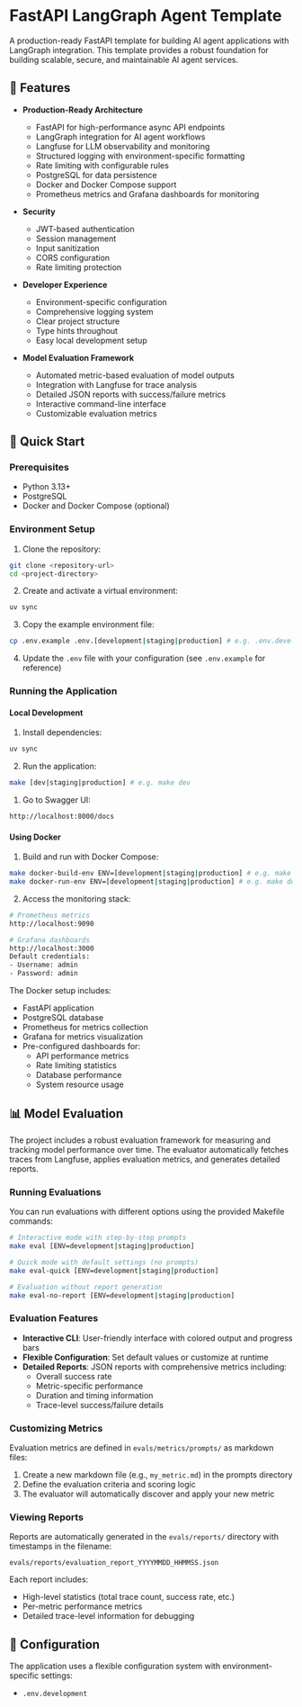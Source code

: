 # FastAPI LangGraph Agent Template

A production-ready FastAPI template for building AI agent applications with LangGraph integration. This template provides a robust foundation for building scalable, secure, and maintainable AI agent services.

## 🌟 Features

- **Production-Ready Architecture**
  - FastAPI for high-performance async API endpoints
  - LangGraph integration for AI agent workflows
  - Langfuse for LLM observability and monitoring
  - Structured logging with environment-specific formatting
  - Rate limiting with configurable rules
  - PostgreSQL for data persistence
  - Docker and Docker Compose support
  - Prometheus metrics and Grafana dashboards for monitoring

- **Security**
  - JWT-based authentication
  - Session management
  - Input sanitization
  - CORS configuration
  - Rate limiting protection

- **Developer Experience**
  - Environment-specific configuration
  - Comprehensive logging system
  - Clear project structure
  - Type hints throughout
  - Easy local development setup

- **Model Evaluation Framework**
  - Automated metric-based evaluation of model outputs
  - Integration with Langfuse for trace analysis
  - Detailed JSON reports with success/failure metrics
  - Interactive command-line interface
  - Customizable evaluation metrics

## 🚀 Quick Start

### Prerequisites

- Python 3.13+
- PostgreSQL
- Docker and Docker Compose (optional)

### Environment Setup

1. Clone the repository:
```bash
git clone <repository-url>
cd <project-directory>
```

2. Create and activate a virtual environment:
```bash
uv sync
```

3. Copy the example environment file:
```bash
cp .env.example .env.[development|staging|production] # e.g. .env.development
```

4. Update the `.env` file with your configuration (see `.env.example` for reference)

### Running the Application

#### Local Development

1. Install dependencies:
```bash
uv sync
```

2. Run the application:
```bash
make [dev|staging|production] # e.g. make dev
```

1. Go to Swagger UI:
```bash
http://localhost:8000/docs
```

#### Using Docker

1. Build and run with Docker Compose:
```bash
make docker-build-env ENV=[development|staging|production] # e.g. make docker-build-env ENV=development
make docker-run-env ENV=[development|staging|production] # e.g. make docker-run-env ENV=development
```

2. Access the monitoring stack:
```bash
# Prometheus metrics
http://localhost:9090

# Grafana dashboards
http://localhost:3000
Default credentials:
- Username: admin
- Password: admin
```

The Docker setup includes:
- FastAPI application
- PostgreSQL database
- Prometheus for metrics collection
- Grafana for metrics visualization
- Pre-configured dashboards for:
  - API performance metrics
  - Rate limiting statistics
  - Database performance
  - System resource usage

## 📊 Model Evaluation

The project includes a robust evaluation framework for measuring and tracking model performance over time. The evaluator automatically fetches traces from Langfuse, applies evaluation metrics, and generates detailed reports.

### Running Evaluations

You can run evaluations with different options using the provided Makefile commands:

```bash
# Interactive mode with step-by-step prompts
make eval [ENV=development|staging|production]

# Quick mode with default settings (no prompts)
make eval-quick [ENV=development|staging|production]

# Evaluation without report generation
make eval-no-report [ENV=development|staging|production]
```

### Evaluation Features

- **Interactive CLI**: User-friendly interface with colored output and progress bars
- **Flexible Configuration**: Set default values or customize at runtime
- **Detailed Reports**: JSON reports with comprehensive metrics including:
  - Overall success rate
  - Metric-specific performance
  - Duration and timing information
  - Trace-level success/failure details

### Customizing Metrics

Evaluation metrics are defined in `evals/metrics/prompts/` as markdown files:

1. Create a new markdown file (e.g., `my_metric.md`) in the prompts directory
2. Define the evaluation criteria and scoring logic
3. The evaluator will automatically discover and apply your new metric

### Viewing Reports

Reports are automatically generated in the `evals/reports/` directory with timestamps in the filename:

```
evals/reports/evaluation_report_YYYYMMDD_HHMMSS.json
```

Each report includes:
- High-level statistics (total trace count, success rate, etc.)
- Per-metric performance metrics
- Detailed trace-level information for debugging

## 🔧 Configuration

The application uses a flexible configuration system with environment-specific settings:

- `.env.development`